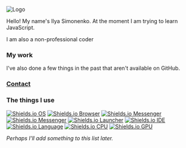 ![Logo](logo.png)

Hello! My name's Ilya Simonenko. At the moment I am trying to learn JavaScript.

I am also a non-professional coder

### My work

I've also done a few things in the past that aren't available on GitHub.

### [Contact](https://simonenkoilya.github.io/)

### The things I use

[![Shields.io OS](https://img.shields.io/badge/OS-Windows%2011-blue?style=for-the-badge&logo=microsoft)](https://www.microsoft.com/ru-ru/windows/) [![Shields.io Browser](https://img.shields.io/badge/Browser-Microsoft%20Edge-blue?style=for-the-badge&logo=microsoftedge)](https://www.microsoft.com/ru-ru/edge/) [![Shields.io Messenger](https://img.shields.io/badge/Messenger-Telegram-blue?style=for-the-badge&logo=telegram)](https://telegram.org) [![Shields.io Messenger](https://img.shields.io/badge/Messenger-Discord-blueviolet?style=for-the-badge&logo=discord)](https://discord.com) [![Shields.io Launcher](https://img.shields.io/badge/Launcher-Steam-blue?style=for-the-badge&logo=steam)](https://store.steampowered.com) [![Shields.io IDE](https://img.shields.io/badge/IDE-VSCode-blueviolet?style=for-the-badge&logo=visualstudiocode)](https://code.visualstudio.com) [![Shields.io Language](https://img.shields.io/badge/Language-JavaScript-yellow?style=for-the-badge&logo=javascript)](https://www.javascript.com/) [![Shields.io CPU](https://img.shields.io/badge/CPU-AMD-red?style=for-the-badge&logo=amd)](https://www.amd.com) [![Shields.io GPU](https://img.shields.io/badge/GPU-NVIDIA-brightgreen?style=for-the-badge&logo=nvidia)](https://www.nvidia.com)

*Perhaps I'll add something to this list later.*
